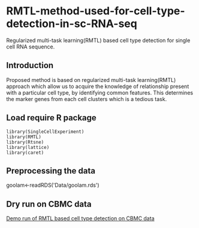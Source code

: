 # RMTL-method-used-for-cell-type-detection-in-sc-RNA-seq
Regularized multi-task learning(RMTL) based cell type detection for single cell RNA sequence. 

## Introduction
Proposed method is based on regularized multi-task learning(RMTL) approach which allow us to acquire the knowledge of relationship present with a particular cell type, by identifying common features. This determines the marker genes from each cell clusters which is a tedious task. 

## Load require R package 
```
library(SingleCellExperiment)
library(RMTL)
library(Rtsne)
library(lattice)
library(caret)
```
## Preprocessing the data
goolam<-readRDS('Data/goolam.rds')

## Dry run on CBMC data
[Demo run of RMTL based cell type detection on CBMC data](https://piuupadhyaypu.github.io/RMTL-method-used-for-cell-type-detection-in-sc-RNA-seq/index.html)

